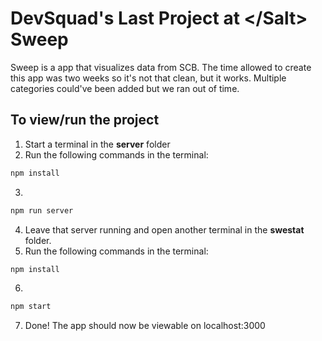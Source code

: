 # DevSquad's Last Project at \</Salt\> Sweep 

Sweep is a app that visualizes data from SCB. The time allowed to create this app was two weeks so it's not that clean, but it works. Multiple categories could've been added but we ran out of time.

## To view/run the project

1. Start a terminal in the **server** folder
2. Run the following commands in the terminal:
```bash
npm install
```
3. 
```bash
npm run server
```
4. Leave that server running and open another terminal in the **swestat** folder.
5. Run the following commands in the terminal:
```bash
npm install
```
6. 
```bash
npm start
```
7. Done! The app should now be viewable on localhost:3000
